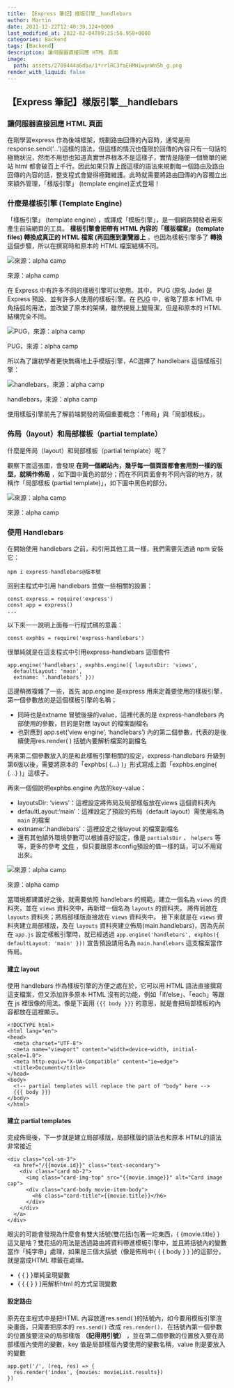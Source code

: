 ```yaml
---
title: 【Express 筆記】樣版引擎＿handlebars
author: Martin
date: 2021-12-22T12:40:39.124+0000
last_modified_at: 2022-02-04T09:25:56.958+0000
categories: Backend
tags: [Backend]
description: 讓伺服器直接回應 HTML 頁面
image:
  path: assets/2709444a6dba/1*rrlRC3faEHMHiwpnWn5h_g.png
render_with_liquid: false
---
```


## 【Express 筆記】樣版引擎＿handlebars
### 讓伺服器直接回應 HTML 頁面

在剛學習express 作為後端框架，規劃路由回傳的內容時，通常是用response\.send\(‘…’\)這樣的語法，但這樣的情況也僅限於回傳的內容只有一句話的極簡狀況，然而不用想也知道真實世界根本不是這樣子，實情是隨便一個簡單的網站 html 都會破百上千行。因此如果只靠上面這樣的語法來規劃每一個路由及路由回傳的內容的話，整支程式會變得極難維護。此時就需要將路由回傳的內容獨立出來額外管理，「樣版引擎」 \(template engine\)正式登場！
### 什麼是樣板引擎 \(Template Engine\)

「樣板引擎」 \(template engine\) ，或譯成「模板引擎」，是一個網路開發者用來產生前端網頁的工具。 **樣板引擎會把帶有 HTML 內容的「樣板檔案」 \(template files\) 轉換成真正的 HTML 檔案 \(再回應到瀏覽器上** 。也因為樣板引擎多了 **轉換** 這個步驟，所以在撰寫時和原本的 HTML 檔案結構不同。


![來源：alpha camp](/assets/2709444a6dba/1*rrlRC3faEHMHiwpnWn5h_g.png)

來源：alpha camp

在 Express 中有許多不同的樣板引擎可以使用。其中， PUG \(原名 Jade\) 是 Express 預設、並有許多人使用的樣板引擎。在 [PUG](https://pugjs.org/api/getting-started.html) 中，省略了原本 HTML 中角括弧的用法，並改變了原本的架構，雖然視覺上變簡潔，但是和原本的 HTML 結構完全不同。


![PUG，來源：alpha camp](/assets/2709444a6dba/1*bohccMZOnTkK4louBOPiIw.png)

PUG，來源：alpha camp

所以為了讓初學者更快無痛地上手模版引擎，AC選擇了 handlebars 這個樣版引擎：


![handlebars，來源：alpha camp](/assets/2709444a6dba/1*Otd1KjuzKnM3y_t4fqnX9g.png)

handlebars，來源：alpha camp

使用樣版引擎前先了解前端開發的兩個重要概念：「佈局」與「局部樣板」。
### 佈局（layout）和局部樣板（partial template）

什麼是佈局（layout）和局部樣板（partial template）呢？

觀察下面這張圖，會發現 **在同一個網站內，幾乎每一個頁面都會套用到一樣的版型，就稱作佈局** ，如下圖中黃色的部分；而在不同頁面會有不同內容的地方，就稱作「局部樣板 \(partial template\)」，如下圖中黑色的部分。


![來源：alpha camp](/assets/2709444a6dba/1*G8AZ2EU3oMLGEb5Yc0jh1w.png)

來源：alpha camp
### 使用 Handlebars

在開始使用 handlebars 之前，和引用其他工具一樣，我們需要先透過 npm 安裝它：
```
npm i express-handlebars@版本號
```

回到主程式中引用 handlebars 並做一些相關的設置：
```
const express = require('express')
const app = express()
...
```

以下來一一說明上面每一行程式碼的意義：
```
const exphbs = require('express-handlebars')
```

很單純就是在這支程式中引用express\-handlebars 這個套件
```
app.engine('handlebars', exphbs.engine({ layoutsDir: 'views',
  defaultLayout: 'main',
  extname: '.handlebars' }))
```

這邊稍微複雜了一些，首先 app\.engine 是express 用來定義要使用的樣板引擎，第一個參數放的是這個樣板引擎的名稱；
- 同時也是extname 冒號後接的value，這裡代表的是 express\-handlebars 內部使用的參數，目的是對應 layout 的檔案副檔名
- 也對應到 app\.set\(‘view engine’, ‘handlebars’\) 內的第二個參數，代表的是後續使用res\.render\( \) 括號內要解析檔案的副檔名


再來第二個參數放入的是和此樣板引擎相關的設定，express\-handlebars 升級到第6版以後，需要將原本的「exphbs\( \{…\} \)」形式寫成上面「exphbs\.engine\( \{…\} \)」這樣子。

再來一個個說明exphbs\.engine 內放的key\-value：
- layoutsDir: ‘views’：這裡設定將佈局及局部樣版放在views 這個資料夾內
- defaultLayout:‘main’：這裡設定了預設的佈局（default layout）需使用名為 `main` 的檔案
- extname:’\.handlebars’：這裡設定之後layout 的檔案副檔名
- 還有其他額外環境參數可以根據喜好設定，像是 `partialsDir` 、 `helpers` 等等，更多的參考 [文件](https://github.com/express-handlebars/express-handlebars#configuration-and-defaults) ，但只要跟原本config預設的值一樣的話，可以不用寫出來。



![來源：alpha camp](/assets/2709444a6dba/1*wQBgtbAxCBMGxbMVZ-tWJQ.png)

來源：alpha camp

當環境都建置好之後，就需要依照 handlebars 的規範，建立一個名為 `views` 的資料夾，並在 `views` 資料夾中，再新增一個名為 `layouts` 的資料夾。
將佈局放在 `layouts` 資料夾；將局部樣版直接放在 `views` 資料夾中。
接下來就是在 `views` 資料夾建立局部樣版，及在 `layouts` 資料夾建立佈局\(main\.handlebars\)，因為先前在 `app.js` 設定樣板引擎時，就已經透過 `app.engine('handlebars', exphbs({ defaultLayout: 'main' }))` 宣告預設請用名為 `main.handlebars` 這支檔案當作佈局。
#### 建立 layout

使用 handlebars 作為樣板引擎的方便之處在於，它可以用 HTML 語法直接撰寫這支檔案，但又添加許多原本 HTML 沒有的功能，例如「if/else」、「each」等跟在 js 裡很像的用法。像是下面用 `{{{ body }}}` 的意思，就是會把局部樣板的內容都放在這裡顯示。
```
<!DOCTYPE html>
<html lang="en">
<head>
  <meta charset="UTF-8">
  <meta name="viewport" content="width=device-width, initial-scale=1.0">
  <meta http-equiv="X-UA-Compatible" content="ie=edge">
  <title>Document</title>
</head>
<body>
  <!-- partial templates will replace the part of "body" here -->
  {{{ body }}}
</body>
</html>
```
#### 建立 partial templates

完成佈局後，下一步就是建立局部樣版，局部樣版的語法也和原本 HTML的語法非常接近
```
<div class="col-sm-3">
  <a href="/{{movie.id}}" class="text-secondary">
    <div class="card mb-2">
      <img class="card-img-top" src="{{movie.image}}" alt="Card image cap">
      <div class="card-body movie-item-body">
        <h6 class="card-title">{{movie.title}}</h6>
      </div>
    </div>
  </a>
</div>
```

眼尖的可能會發現為什麼會有雙大括號\(雙花括\)包著一坨東西，\{ \{movie\.title\} \} 這又是啥？雙花括的用法是透過路由將資料帶進模板引擎中，並且將括號內的變數當作「純字串」處理，如果是三個大括號（像是佈局中\{ \{ \{ body \} \} \}的這部分，就是當成HTML 標籤在處理。
- \{ \{ \} \}單純呈現變數
- \{ \{ \{ \} \} \}用解析html 的方式呈現變數

#### 設定路由

原先在主程式中是把HTML 內容放進res\.send\( \)的括號內，如今要用模板引擎渲染畫面，只需要把原本的 `res.send()` 改成 `res.render()，` 在括號內第一個參數的位置放要渲染的局部樣版 **（記得用引號）** ，並在第二個參數的位置放入要在局部樣版內使用的變數，key 值是局部樣版內要使用的變數名稱，value 則是要放入的變數
```
app.get('/', (req, res) => {
  res.render('index', {movies: movieList.results})
})
```




